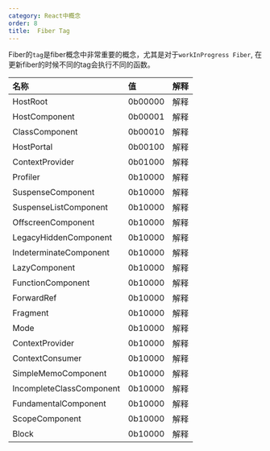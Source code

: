 ```yaml
---
category: React中概念
order: 8
title:  Fiber Tag
---
```


Fiber的`tag`是fiber概念中非常重要的概念，尤其是对于`workInProgress Fiber`, 在更新fiber的时候不同的tag会执行不同的函数。

| 名称                     | 值      | 解释 |
| :----------------------- | :------ | :--- |
| HostRoot                 | 0b00000 | 解释 |
| HostComponent            | 0b00001 | 解释 |
| ClassComponent           | 0b00010 | 解释 |
| HostPortal               | 0b00100 | 解释 |
| ContextProvider          | 0b01000 | 解释 |
| Profiler                 | 0b10000 | 解释 |
| SuspenseComponent        | 0b10000 | 解释 |
| SuspenseListComponent    | 0b10000 | 解释 |
| OffscreenComponent       | 0b10000 | 解释 |
| LegacyHiddenComponent    | 0b10000 | 解释 |
| IndeterminateComponent   | 0b10000 | 解释 |
| LazyComponent            | 0b10000 | 解释 |
| FunctionComponent        | 0b10000 | 解释 |
| ForwardRef               | 0b10000 | 解释 |
| Fragment                 | 0b10000 | 解释 |
| Mode                     | 0b10000 | 解释 |
| ContextProvider          | 0b10000 | 解释 |
| ContextConsumer          | 0b10000 | 解释 |
| SimpleMemoComponent      | 0b10000 | 解释 |
| IncompleteClassComponent | 0b10000 | 解释 |
| FundamentalComponent     | 0b10000 | 解释 |
| ScopeComponent           | 0b10000 | 解释 |
| Block                    | 0b10000 | 解释 |
